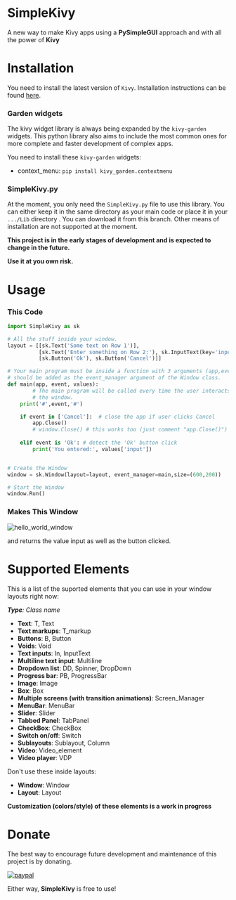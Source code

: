 # SimpleKivy
A new way to make Kivy apps using a **PySimpleGUI** approach and with all the power of **Kivy**

# Installation
You need to install the latest version of `Kivy`. Installation instructions can be found [here](https://kivy.org/doc/stable/gettingstarted/installation.html).

### Garden widgets
The kivy widget library is always being expanded by the `kivy-garden` widgets. This python library also aims to include the most common ones for more complete and faster development of complex apps.

You need to install these `kivy-garden` widgets:

* context_menu: ```pip install kivy_garden.contextmenu```

### SimpleKivy.py
At the moment, you only need the `SimpleKivy.py` file to use this library. You can either keep it in the same directory as your main code or place it in your `.../Lib` directory . You can download it from this branch.
Other means of installation are not supported at the moment. 

**This project is in the early stages of development and is expected to change in the future.**

**Use it at you own risk.**

# Usage

### This Code

```python
import SimpleKivy as sk

# All the stuff inside your window.
layout = [[sk.Text('Some text on Row 1')],
          [sk.Text('Enter something on Row 2:'), sk.InputText(key='input')],
          [sk.Button('Ok'), sk.Button('Cancel')]]

# Your main program must be inside a function with 3 arguments (app,event,values) and 
# should be added as the event_manager argument of the Window class.
def main(app, event, values):
        # The main program will be called every time the user interacts with
        # the window.    
    print('#',event,'#')

    if event in ['Cancel']:  # close the app if user clicks Cancel
        app.Close()
        # window.Close() # this works too (just comment "app.Close()")
    
    elif event is 'Ok': # detect the 'Ok' button click
    	print('You entered:', values['input'])


# Create the Window
window = sk.Window(layout=layout, event_manager=main,size=(600,200))

# Start the Window
window.Run()
```

### Makes This Window

![hello_world_window](https://github.com/SuperMechaDeathChrist/SimpleKivy/raw/master/images/hello_world_window.PNG)

and returns the value input as well as the button clicked.

# Supported Elements
This is a list of the suported elements that you can use in your window layouts right now:

***Type**: Class name*
* **Text**: T, Text
* **Text markups**: T_markup
* **Buttons**: B, Button
* **Voids**: Void
* **Text inputs**: In, InputText
* **Multiline text input**: Multiline
* **Dropdown list**: DD, Spinner, DropDown
* **Progress bar**: PB, ProgressBar
* **Image**: Image
* **Box**: Box
* **Multiple screens (with transition animations)**: Screen_Manager
* **MenuBar**: MenuBar
* **Slider**: Slider
* **Tabbed Panel**: TabPanel
* **CheckBox**: CheckBox
* **Switch on/off**: Switch
* **Sublayouts**: Sublayout, Column
* **Video**: Video_element
* **Video player**: VDP

Don't use these inside layouts:
* **Window**: Window
* **Layout**: Layout

**Customization (colors/style) of these elements is a work in progress**

# Donate
The best way to encourage future development and maintenance of this project is by donating.


[![paypal](https://www.paypalobjects.com/en_US/MX/i/btn/btn_donateCC_LG.gif)](https://www.paypal.com/cgi-bin/webscr?cmd=_s-xclick&hosted_button_id=339JUWC5BY6UN&source=url)


Either way, **SimpleKivy** is free to use!
